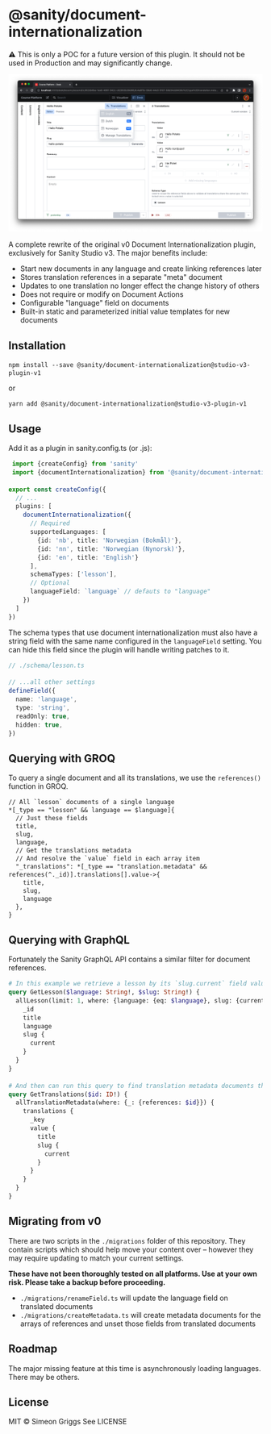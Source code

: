 # @sanity/document-internationalization

⚠️ This is only a POC for a future version of this plugin. It should not be used in Production and may significantly change.

![v3 Studio with @sanity/document-internationalization v1 Installed](/img/v3-studio-with-doc-intl-v1.png)

A complete rewrite of the original v0 Document Internationalization plugin, exclusively for Sanity Studio v3. The major benefits include:

- Start new documents in any language and create linking references later
- Stores translation references in a separate "meta" document
- Updates to one translation no longer effect the change history of others
- Does not require or modify on Document Actions
- Configurable "language" field on documents
- Built-in static and parameterized initial value templates for new documents

## Installation

```
npm install --save @sanity/document-internationalization@studio-v3-plugin-v1
```

or

```
yarn add @sanity/document-internationalization@studio-v3-plugin-v1
```

## Usage

Add it as a plugin in sanity.config.ts (or .js):

```ts
 import {createConfig} from 'sanity'
 import {documentInternationalization} from '@sanity/document-internationalization'

export const createConfig({
  // ...
  plugins: [
    documentInternationalization({
      // Required
      supportedLanguages: [
        {id: 'nb', title: 'Norwegian (Bokmål)'},
        {id: 'nn', title: 'Norwegian (Nynorsk)'},
        {id: 'en', title: 'English'}
      ],
      schemaTypes: ['lesson'],
      // Optional
      languageField: `language` // defauts to "language"
    })
  ]
})
```

The schema types that use document internationalization must also have a string field with the same name configured in the `languageField` setting. You can hide this field since the plugin will handle writing patches to it.

```ts
// ./schema/lesson.ts

// ...all other settings
defineField({
  name: 'language',
  type: 'string',
  readOnly: true,
  hidden: true,
})
```

## Querying with GROQ

To query a single document and all its translations, we use the `references()` function in GROQ.

```json5
// All `lesson` documents of a single language
*[_type == "lesson" && language == $language]{
  // Just these fields
  title,
  slug,
  language,
  // Get the translations metadata
  // And resolve the `value` field in each array item
  "_translations": *[_type == "translation.metadata" && references(^._id)].translations[].value->{
    title,
    slug,
    language
  },
}
```

## Querying with GraphQL

Fortunately the Sanity GraphQL API contains a similar filter for document references.

```graphql
# In this example we retrieve a lesson by its `slug.current` field value
query GetLesson($language: String!, $slug: String!) {
  allLesson(limit: 1, where: {language: {eq: $language}, slug: {current: {eq: $slug}}}) {
    _id
    title
    language
    slug {
      current
    }
  }
}

# And then can run this query to find translation metadata documents that use its ID
query GetTranslations($id: ID!) {
  allTranslationMetadata(where: {_: {references: $id}}) {
    translations {
      _key
      value {
        title
        slug {
          current
        }
      }
    }
  }
}
```

## Migrating from v0

There are two scripts in the `./migrations` folder of this repository. They contain scripts which should help move your content over – however they may require updating to match your current settings.

**These have not been thoroughly tested on all platforms. Use at your own risk. Please take a backup before proceeding.**

- `./migrations/renameField.ts` will update the language field on translated documents
- `./migrations/createMetadata.ts` will create metadata documents for the arrays of references and unset those fields from translated documents

## Roadmap

The major missing feature at this time is asynchronously loading languages. There may be others.

## License

MIT © Simeon Griggs
See LICENSE
